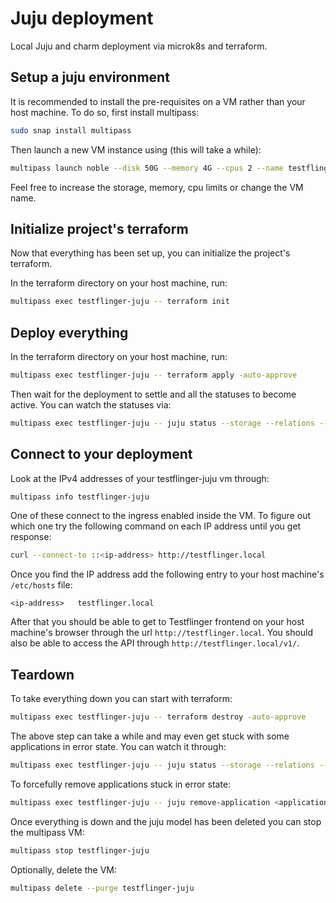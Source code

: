 # Juju deployment

Local Juju and charm deployment via microk8s and terraform.

## Setup a juju environment

It is recommended to install the pre-requisites on a VM rather than your host machine. To do so, first install multipass:

```bash
sudo snap install multipass
```

Then launch a new VM instance using (this will take a while):

```bash
multipass launch noble --disk 50G --memory 4G --cpus 2 --name testflinger-juju --mount /path/to/testflinger:/home/ubuntu/testflinger --cloud-init /path/to/testflinger/server/terraform/cloud-init.yaml --timeout 1200
```

Feel free to increase the storage, memory, cpu limits or change the VM name.

## Initialize project's terraform

Now that everything has been set up, you can initialize the project's terraform.

In the terraform directory on your host machine, run:

```bash
multipass exec testflinger-juju -- terraform init
```

## Deploy everything

In the terraform directory on your host machine, run:

```bash
multipass exec testflinger-juju -- terraform apply -auto-approve
```

Then wait for the deployment to settle and all the statuses to become active. You can watch the statuses via:

```bash
multipass exec testflinger-juju -- juju status --storage --relations --watch 5s
```

## Connect to your deployment

Look at the IPv4 addresses of your testflinger-juju vm through:

```bash
multipass info testflinger-juju
```

One of these connect to the ingress enabled inside the VM. To figure out which one try the following command on each IP address until you get response:

```bash
curl --connect-to ::<ip-address> http://testflinger.local
```

Once you find the IP address add the following entry to your host machine's `/etc/hosts` file:

```text
<ip-address>   testflinger.local
```

After that you should be able to get to Testflinger frontend on your host machine's browser through the url `http://testflinger.local`. You should also be able to access the API through `http://testflinger.local/v1/`.

## Teardown

To take everything down you can start with terraform:

```bash
multipass exec testflinger-juju -- terraform destroy -auto-approve
```

The above step can take a while and may even get stuck with some applications in error state. You can watch it through:

```bash
multipass exec testflinger-juju -- juju status --storage --relations --watch 5s
```

To forcefully remove applications stuck in error state:

```bash
multipass exec testflinger-juju -- juju remove-application <application-name> --destroy-storage --force
```

Once everything is down and the juju model has been deleted you can stop the multipass VM:

```bash
multipass stop testflinger-juju
```

Optionally, delete the VM:

```bash
multipass delete --purge testflinger-juju
```

